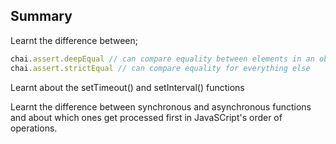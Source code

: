 ## Summary

Learnt the difference between;

``` javascript
chai.assert.deepEqual // can compare equality between elements in an object
chai.assert.strictEqual // can compare equality for everything else
```
Learnt about the setTimeout() and setInterval() functions 

Learnt the difference between synchronous and asynchronous functions and about which ones get processed first in JavaSCript's order of operations.